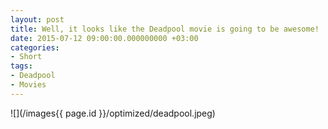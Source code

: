 ```yaml
---
layout: post
title: Well, it looks like the Deadpool movie is going to be awesome!
date: 2015-07-12 09:00:00.000000000 +03:00
categories:
- Short
tags:
- Deadpool
- Movies
---
```


![](/images{{ page.id }}/optimized/deadpool.jpeg)
